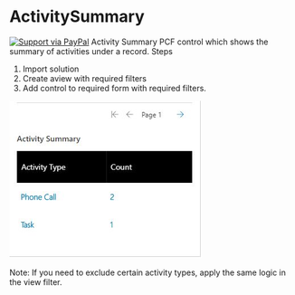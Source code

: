 # ActivitySummary 
[![Support via PayPal](https://cdn.rawgit.com/twolfson/paypal-github-button/1.0.0/dist/button.svg)](https://paypal.me/nijojosephraju?locale.x=en_GB)
Activity Summary PCF control which shows the summary of activities under a record.
Steps
1. Import solution 
2. Create aview with required filters
3. Add control to required form with required filters.

![alt text](https://github.com/nijos/ActivitySummary/blob/master/App.JPG)

Note: If you need to exclude certain activity types, apply the same logic in the view filter.
